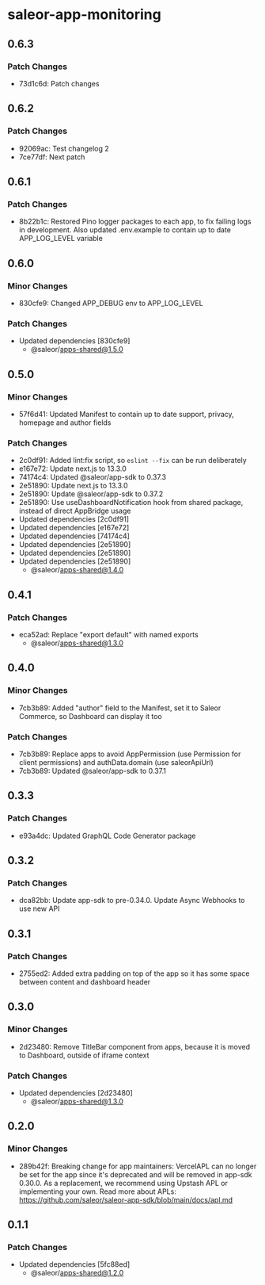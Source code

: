 # saleor-app-monitoring

## 0.6.3

### Patch Changes

- 73d1c6d: Patch changes

## 0.6.2

### Patch Changes

- 92069ac: Test changelog 2
- 7ce77df: Next patch

## 0.6.1

### Patch Changes

- 8b22b1c: Restored Pino logger packages to each app, to fix failing logs in development. Also updated .env.example to contain up to date APP_LOG_LEVEL variable

## 0.6.0

### Minor Changes

- 830cfe9: Changed APP_DEBUG env to APP_LOG_LEVEL

### Patch Changes

- Updated dependencies [830cfe9]
  - @saleor/apps-shared@1.5.0

## 0.5.0

### Minor Changes

- 57f6d41: Updated Manifest to contain up to date support, privacy, homepage and author fields

### Patch Changes

- 2c0df91: Added lint:fix script, so `eslint --fix` can be run deliberately
- e167e72: Update next.js to 13.3.0
- 74174c4: Updated @saleor/app-sdk to 0.37.3
- 2e51890: Update next.js to 13.3.0
- 2e51890: Update @saleor/app-sdk to 0.37.2
- 2e51890: Use useDashboardNotification hook from shared package, instead of direct AppBridge usage
- Updated dependencies [2c0df91]
- Updated dependencies [e167e72]
- Updated dependencies [74174c4]
- Updated dependencies [2e51890]
- Updated dependencies [2e51890]
- Updated dependencies [2e51890]
  - @saleor/apps-shared@1.4.0

## 0.4.1

### Patch Changes

- eca52ad: Replace "export default" with named exports
  - @saleor/apps-shared@1.3.0

## 0.4.0

### Minor Changes

- 7cb3b89: Added "author" field to the Manifest, set it to Saleor Commerce, so Dashboard can display it too

### Patch Changes

- 7cb3b89: Replace apps to avoid AppPermission (use Permission for client permissions) and authData.domain (use saleorApiUrl)
- 7cb3b89: Updated @saleor/app-sdk to 0.37.1

## 0.3.3

### Patch Changes

- e93a4dc: Updated GraphQL Code Generator package

## 0.3.2

### Patch Changes

- dca82bb: Update app-sdk to pre-0.34.0. Update Async Webhooks to use new API

## 0.3.1

### Patch Changes

- 2755ed2: Added extra padding on top of the app so it has some space between content and dashboard header

## 0.3.0

### Minor Changes

- 2d23480: Remove TitleBar component from apps, because it is moved to Dashboard, outside of iframe context

### Patch Changes

- Updated dependencies [2d23480]
  - @saleor/apps-shared@1.3.0

## 0.2.0

### Minor Changes

- 289b42f: Breaking change for app maintainers: VercelAPL can no longer be set for the app since it's deprecated and will be removed in app-sdk 0.30.0. As a replacement, we recommend using Upstash APL or implementing your own.
  Read more about APLs: https://github.com/saleor/saleor-app-sdk/blob/main/docs/apl.md

## 0.1.1

### Patch Changes

- Updated dependencies [5fc88ed]
  - @saleor/apps-shared@1.2.0
